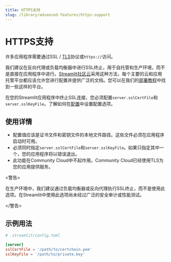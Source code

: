 ```yaml
---
title: HTTPS支持
slug: /library/advanced-features/https-support
---
```


# HTTPS支持

许多应用程序需要通过SSL / [TLS](https://en.wikipedia.org/wiki/Transport_Layer_Security)协议或`https://`访问。

我们建议在反向代理或负载均衡器中进行SSL终止，用于自托管和生产环境，而不是直接在应用程序中进行。[Streamlit社区云](/streamlit-community-cloud)采用这种方法，每个主要的云和应用托管平台都应该允许您进行配置并提供广泛的文档。您可以在我们的[部署教程](/knowledge-base/tutorials/deploy)中找到一些这样的平台。

在您的Streamlit应用程序中终止SSL连接，您必须配置`server.sslCertFile`和`server.sslKeyFile`。了解如何在[配置](/library/advanced-features/configuration)中设置配置选项。

## 使用详情

- 配置值应该是证书文件和密钥文件的本地文件路径。这些文件必须在应用程序启动时可用。
- 必须同时指定`server.sslCertFile`和`server.sslKeyFile`。如果只指定其中一个，您的应用程序将以错误退出。
- 此功能在Community Cloud中不起作用。Community Cloud已经使用TLS为您的应用提供服务。

<警告>

在生产环境中，我们建议通过负载均衡器或反向代理执行SSL终止，而不是使用此选项。在Streamlit中使用此选项尚未经过广泛的安全审计或性能测试。

</警告>

## 示例用法

```toml
# .streamlit/config.toml

[server]
sslCertFile = '/path/to/certchain.pem'
sslKeyFile = '/path/to/private.key'
```
